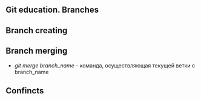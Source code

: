 ## Git education. Branches

## Branch creating

## Branch merging

* *git merge branch_name* - команда, осуществляющая текущей ветки с branch_name


## Confincts



